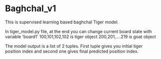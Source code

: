 # Baghchal_v1
This is supervised learning based baghchal Tiger model.

In tiger_model.py file, at the end you can change  current board state with variable 'board1'
100,101,102,102 is tiger object
200,201,....219 is goat object


The model output is a list of 2 tuples. First tuple gives you initial tiger position index and second one gives final predicted position index. 
